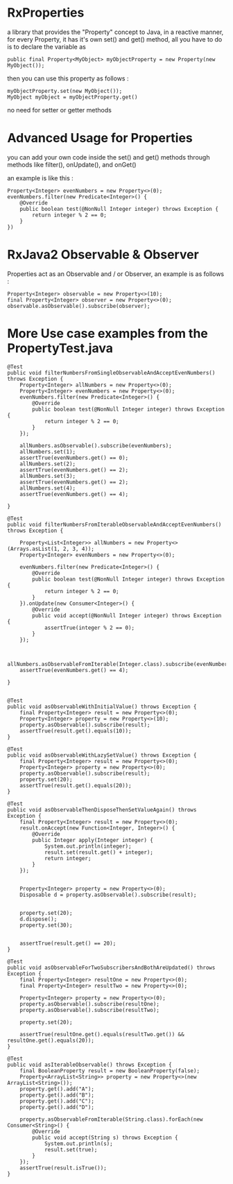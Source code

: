# RxProperties
a library that provides the "Property" concept to Java, in a reactive manner, for every Property, it has it's own set() and get() method, all you have to do is to declare the variable as 

    public final Property<MyObject> myObjectProperty = new Property(new MyObject());
    
then you can use this property as follows :

    myObjectProperty.set(new MyObject());
    MyObject myObject = myObjectProperty.get()

no need for setter or getter methods

# Advanced Usage for Properties

you can add your own code inside the set() and get() methods through methods like filter(), onUpdate(), and onGet()

an example is like this :

    Property<Integer> evenNumbers = new Property<>(0);
    evenNumbers.filter(new Predicate<Integer>() {
        @Override
        public boolean test(@NonNull Integer integer) throws Exception {
            return integer % 2 == 0;
        }
    })


# RxJava2 Observable & Observer 

Properties act as an Observable and / or Observer, an example is as follows :

    Property<Integer> observable = new Property<>(10);
    final Property<Integer> observer = new Property<>(0);    
    observable.asObservable().subscribe(observer);
    
    
# More Use case examples from the PropertyTest.java

    
    @Test
    public void filterNumbersFromSingleObservableAndAcceptEvenNumbers() throws Exception {
        Property<Integer> allNumbers = new Property<>(0);
        Property<Integer> evenNumbers = new Property<>(0);
        evenNumbers.filter(new Predicate<Integer>() {
            @Override
            public boolean test(@NonNull Integer integer) throws Exception {
                return integer % 2 == 0;
            }
        });

        allNumbers.asObservable().subscribe(evenNumbers);
        allNumbers.set(1);
        assertTrue(evenNumbers.get() == 0);
        allNumbers.set(2);
        assertTrue(evenNumbers.get() == 2);
        allNumbers.set(3);
        assertTrue(evenNumbers.get() == 2);
        allNumbers.set(4);
        assertTrue(evenNumbers.get() == 4);

    }

    @Test
    public void filterNumbersFromIterableObservableAndAcceptEvenNumbers() throws Exception {

        Property<List<Integer>> allNumbers = new Property<>(Arrays.asList(1, 2, 3, 4));
        Property<Integer> evenNumbers = new Property<>(0);

        evenNumbers.filter(new Predicate<Integer>() {
            @Override
            public boolean test(@NonNull Integer integer) throws Exception {
                return integer % 2 == 0;
            }
        }).onUpdate(new Consumer<Integer>() {
            @Override
            public void accept(@NonNull Integer integer) throws Exception {
                assertTrue(integer % 2 == 0);
            }
        });


        allNumbers.asObservableFromIterable(Integer.class).subscribe(evenNumbers);
        assertTrue(evenNumbers.get() == 4);

    }


    @Test
    public void asObservableWithInitialValue() throws Exception {
        final Property<Integer> result = new Property<>(0);
        Property<Integer> property = new Property<>(10);
        property.asObservable().subscribe(result);
        assertTrue(result.get().equals(10));
    }

    @Test
    public void asObservableWithLazySetValue() throws Exception {
        final Property<Integer> result = new Property<>(0);
        Property<Integer> property = new Property<>(0);
        property.asObservable().subscribe(result);
        property.set(20);
        assertTrue(result.get().equals(20));
    }

    @Test
    public void asObservableThenDisposeThenSetValueAgain() throws Exception {
        final Property<Integer> result = new Property<>(0);
        result.onAccept(new Function<Integer, Integer>() {
            @Override
            public Integer apply(Integer integer) {
                System.out.println(integer);
                result.set(result.get() + integer);
                return integer;
            }
        });


        Property<Integer> property = new Property<>(0);
        Disposable d = property.asObservable().subscribe(result);


        property.set(20);
        d.dispose();
        property.set(30);


        assertTrue(result.get() == 20);
    }

    @Test
    public void asObservableForTwoSubscribersAndBothAreUpdated() throws Exception {
        final Property<Integer> resultOne = new Property<>(0);
        final Property<Integer> resultTwo = new Property<>(0);

        Property<Integer> property = new Property<>(0);
        property.asObservable().subscribe(resultOne);
        property.asObservable().subscribe(resultTwo);

        property.set(20);

        assertTrue(resultOne.get().equals(resultTwo.get()) && resultOne.get().equals(20));
    }

    @Test
    public void asIterableObservable() throws Exception {
        final BooleanProperty result = new BooleanProperty(false);
        Property<ArrayList<String>> property = new Property<>(new ArrayList<String>());
        property.get().add("A");
        property.get().add("B");
        property.get().add("C");
        property.get().add("D");

        property.asObservableFromIterable(String.class).forEach(new Consumer<String>() {
            @Override
            public void accept(String s) throws Exception {
                System.out.println(s);
                result.set(true);
            }
        });
        assertTrue(result.isTrue());
    }

